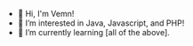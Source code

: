 - 👋 Hi, I'm Vemn!
- 👀 I’m interested in Java, Javascript, and PHP!
- 🌱 I’m currently learning [all of the above].
